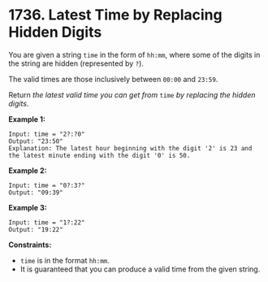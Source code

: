 # 1736. Latest Time by Replacing Hidden Digits

You are given a string `time` in the form of `hh:mm`, where some of the digits in the string are hidden (represented by `?`).

The valid times are those inclusively between `00:00` and `23:59`.

Return *the latest valid time you can get from* `time` *by replacing the hidden* *digits*.

 

**Example 1:**

```
Input: time = "2?:?0"
Output: "23:50"
Explanation: The latest hour beginning with the digit '2' is 23 and the latest minute ending with the digit '0' is 50.
```

**Example 2:**

```
Input: time = "0?:3?"
Output: "09:39"
```

**Example 3:**

```
Input: time = "1?:22"
Output: "19:22"
```

 

**Constraints:**

- `time` is in the format `hh:mm`.
- It is guaranteed that you can produce a valid time from the given string.
